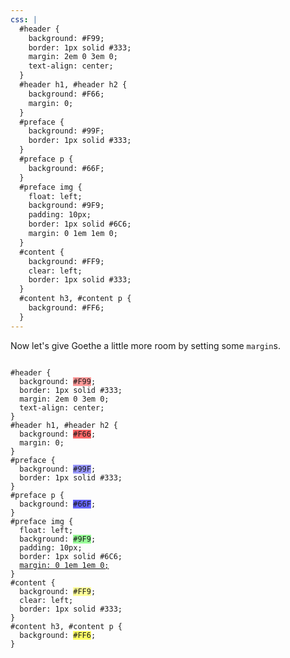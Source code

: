 ```yaml
---
css: |
  #header {
    background: #F99;
    border: 1px solid #333;
    margin: 2em 0 3em 0;
    text-align: center;
  }
  #header h1, #header h2 {
    background: #F66;
    margin: 0;
  }
  #preface {
    background: #99F;
    border: 1px solid #333;
  }
  #preface p {
    background: #66F;
  }
  #preface img {
    float: left;
    background: #9F9;
    padding: 10px;
    border: 1px solid #6C6;
    margin: 0 1em 1em 0;
  }
  #content {
    background: #FF9;
    clear: left;
    border: 1px solid #333;
  }
  #content h3, #content p {
    background: #FF6;
  }
---
```


Now let's give Goethe a little more room by setting some `margin`s.

<pre><code>
#header {
  background: <span style="background: #F99;">#F99</span>;
  border: 1px solid #333;
  margin: 2em 0 3em 0;
  text-align: center;
}
#header h1, #header h2 {
  background: <span style="background: #F66;">#F66</span>;
  margin: 0;
}
#preface {
  background: <span style="background: #99F;">#99F</span>;
  border: 1px solid #333;
}
#preface p {
  background: <span style="background: #66F;">#66F</span>;
}
#preface img {
  float: left;
  background: <span style="background: #9F9;">#9F9</span>;
  padding: 10px;
  border: 1px solid #6C6;
  <ins>margin: 0 1em 1em 0;</ins>
}
#content {
  background: <span style="background: #FF9;">#FF9</span>;
  clear: left;
  border: 1px solid #333;
}
#content h3, #content p {
  background: <span style="background: #FF6;">#FF6</span>;
}
</code></pre>
